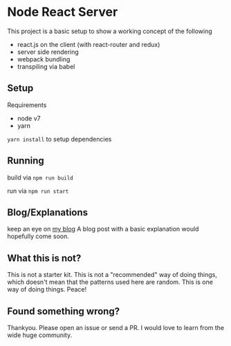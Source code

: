 # Node React Server
This project is a basic setup to show a working concept of the following
 - react.js on the client (with react-router and redux)
 - server side rendering
 - webpack bundling
 - transpiling via babel

## Setup
Requirements
 - node v7
 - yarn

`yarn install` to setup dependencies

## Running
build via 
`npm run build`

run via 
`npm run start`

## Blog/Explanations
keep an eye on [my blog](http://avinash.com.np)
A blog post with a basic explanation would hopefully come soon.

## What this is not?
This is not a starter kit. This is not a "recommended" way of doing things, which doesn't mean that the patterns used here are random. This is one way of doing things. Peace!

## Found something wrong?
Thankyou. Please open an issue or send a PR. I would love to learn from the wide huge community.
